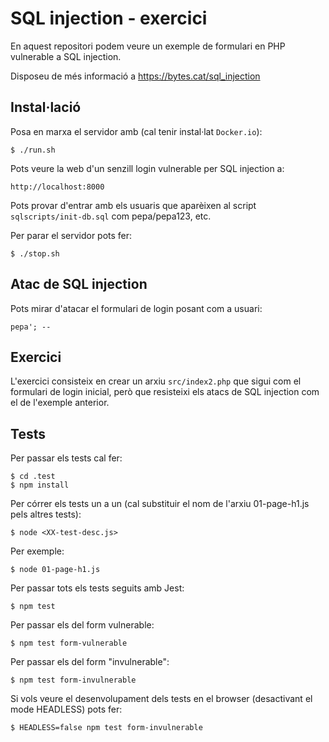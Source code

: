 # SQL injection - exercici

En aquest repositori podem veure un exemple de formulari en PHP vulnerable a SQL injection.

Disposeu de més informació a https://bytes.cat/sql_injection

## Instal·lació

Posa en marxa el servidor amb (cal tenir instal·lat `Docker.io`):

    $ ./run.sh

Pots veure la web d'un senzill login vulnerable per SQL injection a:

    http://localhost:8000

Pots provar d'entrar amb els usuaris que aparèixen al script `sqlscripts/init-db.sql` com pepa/pepa123, etc.

Per parar el servidor pots fer:

    $ ./stop.sh

## Atac de SQL injection

Pots mirar d'atacar el formulari de login posant com a usuari:

    pepa'; -- 

## Exercici

L'exercici consisteix en crear un arxiu `src/index2.php` que sigui com el formulari de login inicial, però que resisteixi els atacs de SQL injection com el de l'exemple anterior.

## Tests

Per passar els tests cal fer:

    $ cd .test
    $ npm install

Per córrer els tests un a un (cal substituir el nom de l'arxiu 01-page-h1.js pels altres tests):

    $ node <XX-test-desc.js>

Per exemple:

    $ node 01-page-h1.js

Per passar tots els tests seguits amb Jest:

    $ npm test

Per passar els del form vulnerable:

    $ npm test form-vulnerable

Per passar els del form "invulnerable":

    $ npm test form-invulnerable

Si vols veure el desenvolupament dels tests en el browser (desactivant el mode HEADLESS) pots fer:

    $ HEADLESS=false npm test form-invulnerable
